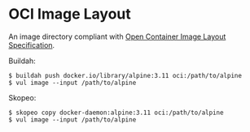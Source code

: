 # OCI Image Layout

An image directory compliant with [Open Container Image Layout Specification](https://github.com/opencontainers/image-spec/blob/master/spec.md).

Buildah:

```
$ buildah push docker.io/library/alpine:3.11 oci:/path/to/alpine
$ vul image --input /path/to/alpine
```

Skopeo:

```
$ skopeo copy docker-daemon:alpine:3.11 oci:/path/to/alpine
$ vul image --input /path/to/alpine
```
